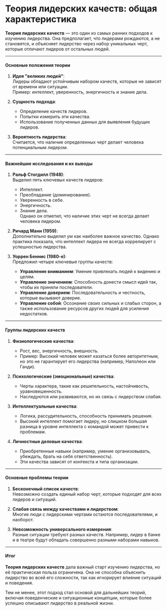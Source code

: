 # Теория лидерских качеств: общая характеристика

**Теория лидерских качеств** — это один из самых ранних подходов к изучению лидерства. Она предполагает, что лидерами рождаются, а не становятся, и объясняет лидерство через набор уникальных черт, которые отличают лидеров от остальных людей.

---

#### Основные положения теории

1. **Идея "великих людей"**:  
    Лидеры обладают устойчивым набором качеств, которые не зависят от времени или ситуации.  
    Пример: интеллект, уверенность, энергичность и знание дела.
    
2. **Сущность подхода**:
    
    - Определение качеств лидеров.
    - Попытки измерить эти качества.
    - Использование полученных данных для выявления будущих лидеров.
3. **Вероятность лидерства**:  
    Считается, что наличие определенных черт делает человека потенциальным лидером.
    

---

#### Важнейшие исследования и их выводы

1. **Ральф Стогдилл (1948)**:  
    Выделил пять ключевых качеств лидеров:
    - Интеллект.
    - Преобладание (доминирование).
    - Уверенность в себе.
    - Энергичность.
    - Знание дела.  
        Однако он отметил, что наличие этих черт не всегда делает человека лидером.

2. **Ричард Манн (1959)**:  
    Дополнительно выделил ум как наиболее важное качество. Однако практика показала, что интеллект лидера не всегда коррелирует с успешностью лидерства.
    
3. **Уоррен Беннис (1980-е)**:  
    Предложил четыре ключевые группы качеств:
    - **Управление вниманием**: Умение привлекать людей к видению и целям.
    - **Управление значением**: Способность донести смысл идей так, чтобы их приняли последователи.
    - **Управление доверием**: Последовательность и честность, которые вызывают доверие.
    - **Управление собой**: Осознание своих сильных и слабых сторон, а также использование ресурсов других людей для усиления недостатков.

---

#### Группы лидерских качеств

1. **Физиологические качества**:
    - Рост, вес, энергичность, внешность.
    - Пример: Высокий человек может казаться более авторитетным, но это не гарантирует его лидерства (например, Наполеон или Ганди).

2. **Психологические (эмоциональные) качества**:
    - Черты характера, такие как решительность, настойчивость, уравновешенность.
    - Наследуются или развиваются, но их связь с лидерством слабая.

3. **Интеллектуальные качества**:
    - Логика, рассудительность, способность принимать решения.
    - Высокий интеллект помогает лидеру, но слишком большая разница в уровне интеллекта с командой может привести к проблемам.

4. **Личностные деловые качества**:
    
    - Приобретенные навыки (например, умение организовывать, убеждать, брать на себя ответственность).
    - Эти качества зависят от контекста и типа организации.

---

#### Основные проблемы теории

1. **Бесконечный список качеств**:  
    Невозможно создать единый набор черт, которые подходят для всех лидеров и ситуаций.
    
2. **Слабая связь между качествами и лидерством**:  
    Многие люди с лидерскими чертами остаются последователями, и наоборот.
    
3. **Невозможность универсального измерения**:  
    Разные ситуации требуют разных качеств. Например, лидер в банке и в театре будут обладать совершенно разными наборами навыков.
    

---

#### Итог

**Теория лидерских качеств** дала важный старт изучению лидерства, но её практическая польза ограничена. Она не способна объяснить лидерство во всей его сложности, так как игнорирует влияние ситуаций и поведения.

Тем не менее, этот подход стал основой для дальнейших теорий, включая поведенческие и ситуационные концепции, которые более успешно описывают лидерство в реальной жизни.